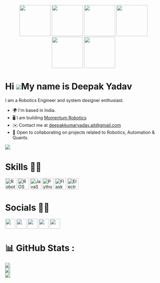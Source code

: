 <p align="center">
  <img src="https://media3.giphy.com/media/ln7z2eWriiQAllfVcn/200w.webp" width="100">
  <img src="https://i.giphy.com/media/LMt9638dO8dftAjtco/200.webp" width="100">
  <img src="https://i.giphy.com/media/eNAsjO55tPbgaor7ma/200w.webp" width="100">
  <img src="https://i.giphy.com/media/VgGthkhUvGgOit7Y9i/200.webp" width="100">
  <img src="https://i.giphy.com/media/KzJkzjggfGN5Py6nkT/200.webp" width="100">
  <img src="https://i.giphy.com/media/IdyAQJVN2kVPNUrojM/200.webp" width="100">
</p>

# Hi ![](https://user-images.githubusercontent.com/18350557/176309783-0785949b-9127-417c-8b55-ab5a4333674e.gif)My name is Deepak Yadav

I am a Robotics Engineer and system designer enthusiast. 

* 🌍  I'm based in India.
* 🖥️  I am building [Momentum Robotics]([https://acidop.codes](https://www.momentumrobotics.in/))
* ✉️  Contact me at [deepakkumaryadav.ait@gmail.com](mailto:deepakkumaryadav.ait@gmail.com)
* 🤝  Open to collaborating on projects related to Robotics, Automation & Quants.

[![](https://komarev.com/ghpvc/?username=AcidOP)](https://komarev.com/ghpvc/?username=AcidOP)

# Skills 💪🏻

<p align="left">
<img src="https://raw.githubusercontent.com/danielcranney/readme-generator/main/public/icons/skills/nextjs-colored-dark.svg" width="36" height="36" alt="Robotics" />
<img src="https://raw.githubusercontent.com/danielcranney/readme-generator/main/public/icons/skills/nextjs-colored-dark.svg" width="36" height="36" alt="ROS" />
<img src="https://raw.githubusercontent.com/danielcranney/readme-generator/main/public/icons/skills/javascript-colored.svg" width="36" height="36" alt="JavaScript" />
<img src="https://raw.githubusercontent.com/danielcranney/readme-generator/main/public/icons/skills/python-colored.svg" width="36" height="36" alt="Python" />
<img src="https://raw.githubusercontent.com/danielcranney/readme-generator/main/public/icons/skills/react-colored.svg" width="36" height="36" alt="Flask" /
<img src="https://raw.githubusercontent.com/danielcranney/readme-generator/main/public/icons/skills/figma-colored.svg" width="36" height="36" alt="Figma" />
<img src="https://raw.githubusercontent.com/danielcranney/readme-generator/main/public/icons/skills/figma-colored.svg" width="36" height="36" alt="Electronics Design" />
</p>

# Socials 🤳🏻

<p align="left"> <a href="https://discord.com/users/511390487366598677" target="_blank" rel="noreferrer"><img src="https://raw.githubusercontent.com/danielcranney/readme-generator/main/public/icons/socials/discord.svg" width="32" height="32" /></a> <a href="https://www.github.com/AcidOP" target="_blank" rel="noreferrer"><img src="https://raw.githubusercontent.com/danielcranney/readme-generator/main/public/icons/socials/github-dark.svg" width="32" height="32" /></a> <a href="http://www.instagram.com/whynotacid" target="_blank" rel="noreferrer"><img src="https://raw.githubusercontent.com/danielcranney/readme-generator/main/public/icons/socials/instagram.svg" width="32" height="32" /></a> <a href="https://www.stackoverflow.com/users/14097847/acidop" target="_blank" rel="noreferrer"><img src="https://raw.githubusercontent.com/danielcranney/readme-generator/main/public/icons/socials/stackoverflow.svg" width="32" height="32" /></a> <a href="https://www.twitter.com/whynotacid" target="_blank" rel="noreferrer"><img src="https://raw.githubusercontent.com/danielcranney/readme-generator/main/public/icons/socials/twitter.svg" width="32" height="32" /></a></p>

<!-- # Wakatime Stats 🚀 -->

<!--START_SECTION:waka-->
<!--END_SECTION:waka-->

# 📊 GitHub Stats :
![](https://github-readme-stats.vercel.app/api?username=ENGINEERDK&theme=vue-dark&hide_border=true&include_all_commits=true&count_private=true)<br/>
![](https://github-readme-streak-stats.herokuapp.com/?user=ENGINEERDK&theme=vue-dark&hide_border=true)<br/>
![](https://github-readme-stats.vercel.app/api/top-langs/?username=ENGINEERDK&theme=vue-dark&hide_border=true&include_all_commits=true&count_private=true&layout=compact)
